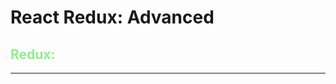 <style>
th, thead {
    border-top:1pt solid;
    border-bottom: 2px solid;
    border-left: none;
    border-right: none;
}
td {
    border-top: 1px solid;
    border-bottom: 1px solid;
    border-left: 1px solid;
    border-right: 1px solid;
}
</style>

# React Redux: Advanced

## <span style="color:lightgreen">Redux:</span>

---
